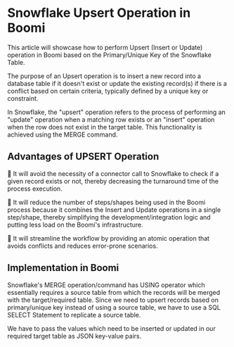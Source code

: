 # Snowflake Upsert Operation in Boomi

This article will showcase how to perform Upsert (Insert or Update) operation in Boomi based on the Primary/Unique Key of the Snowflake Table. 

The purpose of an Upsert operation is to insert a new record into a database table if it doesn't exist or update the existing record(s) if there is a conflict based on certain criteria, typically defined by a unique key or constraint.

In Snowflake, the "upsert" operation refers to the process of performing an "update" operation when a matching row exists or an "insert" operation when the row does not exist in the target table. This functionality is achieved using the MERGE command.

## Advantages of UPSERT Operation
:small_orange_diamond: It will avoid the necessity of a connector call to Snowflake to check if a given record exists or not, thereby decreasing the turnaround time of the process execution.

:small_orange_diamond: It will reduce the number of steps/shapes being used in the Boomi process because it combines the Insert and Update operations in a single step/shape, thereby simplifying the development/integration logic and putting less load on the Boomi's infrastructure.

:small_orange_diamond: It will streamline the workflow by providing an atomic operation that avoids conflicts and reduces error-prone scenarios.

## Implementation in Boomi
Snowflake's MERGE operation/command has USING operator which essentially requires a source table from which the records will be merged with the target/required table. Since we need to upsert records based on primary/unique key instead of using a source table, we have to use a SQL SELECT Statement to replicate a source table.

We have to pass the values which need to be inserted or updated in our required target table as JSON key-value pairs.
